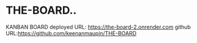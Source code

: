 # THE-BOARD..
KANBAN BOARD
deployed URL: https://the-board-2.onrender.com
github URL:https://github.com/keenanmaupin/THE-BOARD
